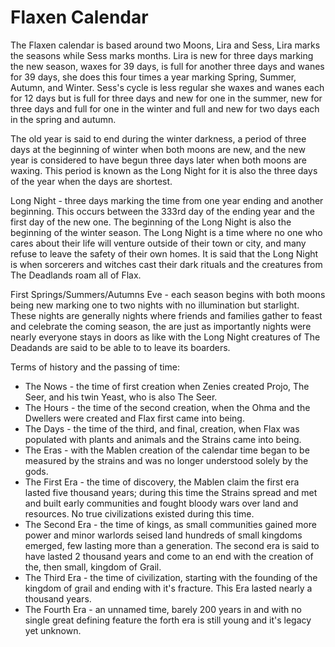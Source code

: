 # Flaxen Calendar

The Flaxen calendar is based around two Moons, Lira and Sess, Lira marks the seasons while Sess marks months. Lira is new for three days marking the new season, waxes for 39 days, is full for another three days and wanes for 39 days, she does this four times a year marking Spring, Summer, Autumn, and Winter. Sess's cycle is less regular she waxes and wanes each for 12 days but is full for three days and new for one in the summer, new for three days and full for one in the winter and full and new for two days each in the spring and autumn.

The old year is said to end during the winter darkness, a period of three days at the beginning of winter when both moons are new, and the new year is considered to have begun three days later when both moons are waxing. This period is known as the Long Night for it is also the three days of the year when the days are shortest.

Long Night - three days marking the time from one year ending and another beginning. This occurs between the 333rd day of the ending year and the first day of the new one. The beginning of the Long Night is also the beginning of the winter season. The Long Night is a time where no one who cares about their life will venture outside of their town or city, and many refuse to leave the safety of their own homes. It is said that the Long Night is when sorcerers and witches cast their dark rituals and the creatures from The Deadlands roam all of Flax.

First Springs/Summers/Autumns Eve - each season begins with both moons being new marking one to two nights with no illumination but starlight. These nights are generally nights where friends and families gather to feast and celebrate the coming season, the are just as importantly nights were nearly everyone stays in doors as like with the Long Night creatures of The Deadands are said to be able to to leave its boarders.

Terms of history and the passing of time:
* The Nows - the time of first creation when Zenies created Projo, The Seer, and his twin Yeast, who is also The Seer.
* The Hours - the time of the second creation, when the Ohma and the Dwellers were created and Flax first came into being.  
* The Days - the time of the third, and final, creation, when Flax was populated with plants and animals and the Strains came into being.
* The Eras - with the Mablen creation of the calendar time began to be measured by the strains and was no longer understood solely by the gods.
* The First Era - the time of discovery, the Mablen claim the first era lasted five thousand years; during this time the Strains spread and met and built early communities and fought bloody wars over land and resources. No true civilizations existed during this time.
* The Second Era - the time of kings, as small communities gained more power and minor warlords seised land hundreds of small kingdoms emerged, few lasting more than a generation. The second era is said to have lasted 2 thousand years and come to an end with the creation of the, then small, kingdom of Grail.
* The Third Era - the time of civilization, starting with the founding of the kingdom of grail and ending with it's fracture. This Era lasted nearly a thousand years.
* The Fourth Era - an unnamed time, barely 200 years in and with no single great defining feature the forth era is still young and it's legacy yet unknown.
